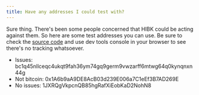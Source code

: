 ```yaml
---
title: Have any addresses I could test with?
---
```


Sure thing. There's been some people concerned that HIBK could be acting against them. So here are some test addresses you can use. Be sure to check the [source code](https://github.com/satoshua/haveibeenknown) and use dev tools console in your browser to see there's no tracking whatsoever.

* Issues: bc1q45nllceqc4ukqt9fah36ym74gq9germ9vwzarff6mtwg64q0kynqnxn44g
* Not bitcoin: 0x1A6b9aA9DE8AcB03d239E006a7C1eEf3B7AD269E
* No issues: 1JXRQgVkpcnQB85hgRafXiEobKaD2NohN8
